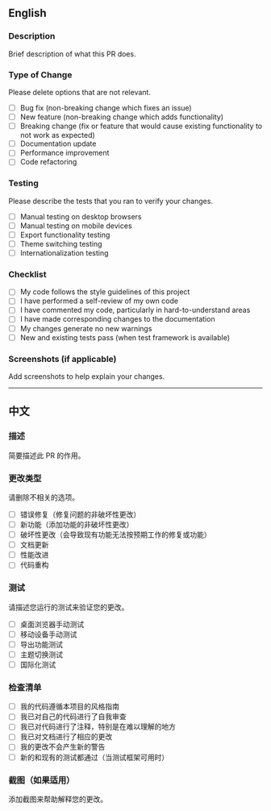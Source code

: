 ## English

### Description
Brief description of what this PR does.

### Type of Change
Please delete options that are not relevant.

- [ ] Bug fix (non-breaking change which fixes an issue)
- [ ] New feature (non-breaking change which adds functionality)
- [ ] Breaking change (fix or feature that would cause existing functionality to not work as expected)
- [ ] Documentation update
- [ ] Performance improvement
- [ ] Code refactoring

### Testing
Please describe the tests that you ran to verify your changes.

- [ ] Manual testing on desktop browsers
- [ ] Manual testing on mobile devices
- [ ] Export functionality testing
- [ ] Theme switching testing
- [ ] Internationalization testing

### Checklist
- [ ] My code follows the style guidelines of this project
- [ ] I have performed a self-review of my own code
- [ ] I have commented my code, particularly in hard-to-understand areas
- [ ] I have made corresponding changes to the documentation
- [ ] My changes generate no new warnings
- [ ] New and existing tests pass (when test framework is available)

### Screenshots (if applicable)
Add screenshots to help explain your changes.

---

## 中文

### 描述
简要描述此 PR 的作用。

### 更改类型
请删除不相关的选项。

- [ ] 错误修复（修复问题的非破坏性更改）
- [ ] 新功能（添加功能的非破坏性更改）
- [ ] 破坏性更改（会导致现有功能无法按预期工作的修复或功能）
- [ ] 文档更新
- [ ] 性能改进
- [ ] 代码重构

### 测试
请描述您运行的测试来验证您的更改。

- [ ] 桌面浏览器手动测试
- [ ] 移动设备手动测试
- [ ] 导出功能测试
- [ ] 主题切换测试
- [ ] 国际化测试

### 检查清单
- [ ] 我的代码遵循本项目的风格指南
- [ ] 我已对自己的代码进行了自我审查
- [ ] 我已对代码进行了注释，特别是在难以理解的地方
- [ ] 我已对文档进行了相应的更改
- [ ] 我的更改不会产生新的警告
- [ ] 新的和现有的测试都通过（当测试框架可用时）

### 截图（如果适用）
添加截图来帮助解释您的更改。 